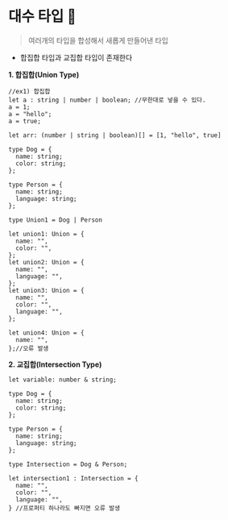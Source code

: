 # 대수 타입 🍞 
> 여러개의 타입을 합성해서 새롭게 만들어낸 타입

- 합집합 타입과 교집합 타입이 존재한다

**1. 합집합(Union Type)**

```tsx
//ex1) 합집합
let a : string | number | boolean; //무한대로 넣을 수 있다.
a = 1;
a = "hello";
a = true;

let arr: (number | string | boolean)[] = [1, "hello", true]

type Dog = {
  name: string;
  color: string;
};

type Person = {
  name: string;
  language: string;
};

type Union1 = Dog | Person

let union1: Union = {
  name: "",
  color: "",
};
let union2: Union = {
  name: "",
  language: "",
};
let union3: Union = {
  name: "",
  color: "",
  language: "",
};

let union4: Union = {
  name: "",
};//오류 발생

```

**2. 교집합(Intersection Type)**

```tsx
let variable: number & string;

type Dog = {
  name: string;
  color: string;
};

type Person = {
  name: string;
  language: string;
};

type Intersection = Dog & Person;

let intersection1 : Intersection = {
  name: "",
  color: "",
  language: "",
} //프로퍼티 하나라도 빠지면 오류 발생 
```
